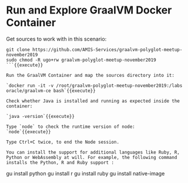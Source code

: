 # Run and Explore GraalVM Docker Container

Get sources to work with in this scenario:
```
git clone https://github.com/AMIS-Services/graalvm-polyglot-meetup-november2019 
sudo chmod -R ugo+rw graalvm-polyglot-meetup-november2019
```{{execute}}

Run the GraalVM Container and map the sources directory into it:

`docker run -it -v /root/graalvm-polyglot-meetup-november2019:/labs oracle/graalvm-ce bash`{{execute}}

Check whether Java is installed and running as expected inside the container:

`java -version`{{execute}}

Type `node` to check the runtime version of node:
`node`{{execute}}

Type Ctrl+C twice, to end the Node session.

You can install the support for additional languages like Ruby, R, Python or WebAssembly at will. For example, the following command installs the Python, R and Ruby support :

```
gu install python
gu install r
gu install ruby
gu install native-image
```{{execute}}



